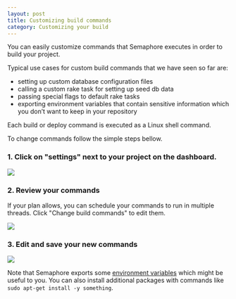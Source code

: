 ```yaml
---
layout: post
title: Customizing build commands
category: Customizing your build
---
```


You can easily customize commands that Semaphore executes in order to build your project.

Typical use cases for custom build commands that we have seen so far are:

 * setting up custom database configuration files
 * calling a custom rake task for setting up seed db data
 * passing special flags to default rake tasks
 * exporting environment variables that contain sensitive information which you don’t want to keep in your repository

Each build or deploy command is executed as a Linux shell command.

To change commands follow the simple steps bellow.

### 1. Click on "settings" next to your project on the dashboard.

<img src="/docs/assets/img/custom-build-commands/cbc-project-settings-link.png" class="img-responsive">

### 2. Review your commands

If your plan allows, you can schedule your commands to run in multiple threads. Click "Change build commands" to edit them.

<img src="/docs/assets/img/custom-build-commands/cbc-commands.png" class="img-responsive">

### 3. Edit and save your new commands

<img src="/docs/assets/img/custom-build-commands/cbc-edit.png" class="img-responsive">

Note that Semaphore exports some [environment variables](/available-environment-variables) which might be useful to you. You can also install additional packages with commands like `sudo apt-get install -y something`.
